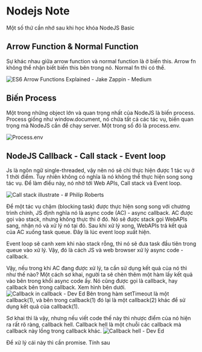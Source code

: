 # Nodejs Note
Một số thứ cần nhớ sau khi học khóa NodeJS Basic

## Arrow Function & Normal Function

Sự khác nhau giữa arrow function và normal function là ở biến this. Arrow fn không thể nhận biết biến this bên trong nó. Normal fn thì có thể.

![ES6 Arrow Functions Explained - Jake Zappin - Medium](https://miro.medium.com/max/1140/1*Fh0nmaRGUz2C__0-IgRe2w.png)

## Biến Process 
 Một trong những object lớn và quan trọng nhất của NodeJS là biến process. Process giống như window.document, nó chứa tất cả các tác vụ, biến quan trọng mà NodeJS cần để chạy server. Một trong số đó là process.env.
 
 ![Process.env](https://lh3.googleusercontent.com/pw/ACtC-3cYGRSX4dR6XsQn_Mtcpz4-KXECIPyl6ePZ2FEhXk0GCpyaRmBaS3iZqqf5mGT1sKF7CPwNEFthsvleXDdlpz2LtxkRE1deAbQBjs98uhksPrmEeFWnGYkmcMeZJrzaqgMxENatCczFdwpygZkdmP_S=w863-h584-no?authuser=0)
## NodeJS Callback - Call stack - Event loop 
Js là ngôn ngữ single-threaded, vậy nên nó sẽ chỉ thực hiện được 1 tác vụ ở 1 thời điểm. Tuy nhiên không có nghĩa là nó không thể thực hiện song song tác vụ. Để làm điều này, nó nhờ tới Web APIs, Call stack và Event loop.

![Call stack illustrate - # Philip Roberts](https://lh3.googleusercontent.com/pw/ACtC-3fj-TMaXZ6pqXNps7ugjt9_jMTPDk0qwEtoYLjhGA1wW7GsYAqQiYiZdH10fNT3igwFRF8Iu3Z3_72mTWTJt3BbW3_H5JnPpc2_ZL3_gnMhUtNk_0900jF0zyUhIyCYPz8E_OM4RFNHGYyK5wh0bKLJ=w1677-h943-no?authuser=0)

Để một tác vụ chậm (blocking task) được thực hiện song song với chương trình chính, JS định nghĩa nó là async code (AC) - async callback.  AC được gọi vào stack, nhưng không thực thi ở đó. Nó sẽ được stack gọi WebAPIs sang, nhận nó và xử lý nó tại đó. Sau khi xử lý xong, WebAPIs trả kết quả của AC xuống task queue. Đây là lúc event loop xuất hiện.

Event loop sẽ canh xem khi nào stack rỗng, thì nó sẽ đưa task đầu tiên trong queue vào xử lý. Vậy, đó là cách JS và web browser xử lý async code - callback.

Vậy, nếu trong khi AC đang được xử lý, ta cần sử dụng kết quả của nó thì như thế nào? Một cách sơ khai, người ta sẽ chèn thêm một hàm lấy kết quả vào bên trong khối async code ấy. Nó cũng được gọi là callback, hay callback bên trong callback. Xem hình bên dưới.
![Callback in callback - Dev Ed](https://lh3.googleusercontent.com/pw/ACtC-3fHcAYKpHKNYp4UClpbuiYNzzg7vMrd-SUN2rcro9zKsm0BTYB0mHCdaS8bWGStH2R7EyivaNMDyYji-5YH40w_2_oPmFtCHfCoJAXdTKjS5vjJLJ8L-JhTjDgoFRCSabxe5hdvZXe_RIUqMIrDx_LJ=w1677-h943-no?authuser=0)
Bên trong hàm setTimeout là một callback(1), và bên trong callback(1) đó lại là một callback(2) khác để sử dụng kết quả của callback(1).

Sơ khai thì là vậy, nhưng nếu viết code thế này thì nhược điểm của nó hiện ra rất rõ ràng, callback hell. Callback hell là một chuỗi các callback mà callback này lồng trong callback khác. 
![Callback hell - Dev Ed](https://lh3.googleusercontent.com/pw/ACtC-3fY6P5dIn75pGNUViysbuSvUazC-JqiUrmJfAfE2MZ2NOWk5xjafsYw-53nUqln_ss8D6iUjVbhEGJfj6iuoWUmI3u5XY50XdO8aR-uUVgouH1TFgUH7xwgd1zorteIl_K2bsATJo67PheoJBDDi5pC=w936-h292-no?authuser=0)

Để xử lý cái này thì cần promise. Tính sau